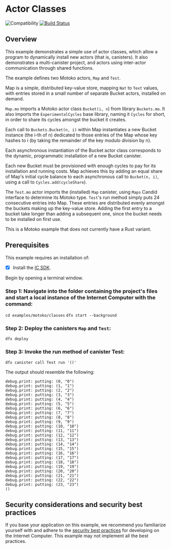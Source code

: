 # Actor Classes

![Compatibility](https://img.shields.io/badge/compatibility-0.7.0-blue)
[![Build Status](https://github.com/dfinity/examples/workflows/motoko-classes-example/badge.svg)](https://github.com/dfinity/examples/actions?query=workflow%3Amotoko-classes-example)

## Overview

This example demonstrates a simple use of actor classes, which allow a program to dynamically install new actors (that is, canisters). It also demonstrates a multi-canister project, and actors using inter-actor communication through shared functions.

The example defines two Motoko actors, `Map` and `Test`.

Map is a simple, distributed key-value store, mapping `Nat` to `Text` values, with entries stored in a small number of separate Bucket actors, installed on demand.

`Map.mo` imports a Motoko actor class `Bucket(i, n`) from library `Buckets.mo`. It also imports the `ExperimentalCycles` base library, naming it `Cycles` for short, in order to share its cycles amongst the bucket it creates.

Each call to `Buckets.Bucket(n, i)` within Map instantiates a new Bucket instance (the i-th of n) dedicated to those entries of the Map whose key hashes to i (by taking the remainder of the key modulo division by n).

Each asynchronous instantiation of the Bucket actor class corresponds to the dynamic, programmatic installation of a new Bucket canister.

Each new Bucket must be provisioned with enough cycles to pay for its installation and running costs. Map achieves this by adding an equal share of Map's initial cycle balance to each asynchronous call to `Bucket(n, i)`, using a call to `Cycles.add(cycleShare`).

The `Test.mo` actor imports the (installed) `Map` canister, using `Maps` Candid interface to determine its Motoko type. `Test`'s run method simply puts 24 consecutive entries into Map. These entries are distributed evenly amongst the buckets making up the key-value store. Adding the first entry to a bucket take longer than adding a subsequent one, since the bucket needs to be installed on first use.

This is a Motoko example that does not currently have a Rust variant. 


## Prerequisites
This example requires an installation of:

- [x] Install the [IC SDK](../developer-docs/setup/install/index.mdx).

Begin by opening a terminal window.

### Step 1: Navigate into the folder containing the project's files and start a local instance of the Internet Computer with the command:

`cd examples/motoko/classes`
`dfx start --background`

### Step 2: Deploy the canisters `Map` and `Test`:

```
dfx deploy
```

### Step 3: Invoke the run method of canister Test:

```
dfx canister call Test run '()'
```

The output should resemble the following:

```
debug.print: putting: (0, "0")
debug.print: putting: (1, "1")
debug.print: putting: (2, "2")
debug.print: putting: (3, "3")
debug.print: putting: (4, "4")
debug.print: putting: (5, "5")
debug.print: putting: (6, "6")
debug.print: putting: (7, "7")
debug.print: putting: (8, "8")
debug.print: putting: (9, "9")
debug.print: putting: (10, "10")
debug.print: putting: (11, "11")
debug.print: putting: (12, "12")
debug.print: putting: (13, "13")
debug.print: putting: (14, "14")
debug.print: putting: (15, "15")
debug.print: putting: (16, "16")
debug.print: putting: (17, "17")
debug.print: putting: (18, "18")
debug.print: putting: (19, "19")
debug.print: putting: (20, "20")
debug.print: putting: (21, "21")
debug.print: putting: (22, "22")
debug.print: putting: (23, "23")
()
```

## Security considerations and security best practices

If you base your application on this example, we recommend you familiarize yourself with and adhere to the [security best practices](https://internetcomputer.org/docs/current/references/security/) for developing on the Internet Computer. This example may not implement all the best practices.
